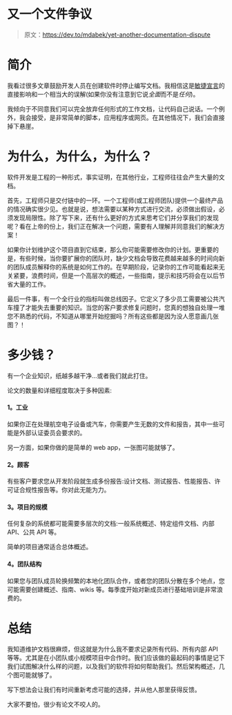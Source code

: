 # 又一个文件争议

> 原文：<https://dev.to/mdabek/yet-another-documentation-dispute>

# 简介

我看过很多文章鼓励开发人员在创建软件时停止编写文档。我相信这是[敏捷宣言](http://agilemanifesto.org/)的直接影响和一个相当大的误解(如果你没有注意到它说*全面*而不是*任何*)。

我倾向于不同意我们可以完全放弃任何形式的工作文档，让代码自己说话。一个例外，我会接受，是非常简单的脚本，应用程序或网页。在其他情况下，我们会直接掉下悬崖。

# 为什么，为什么，为什么？

软件开发是工程的一种形式，事实证明，在其他行业，工程师往往会产生大量的文档。

首先，工程师只是交付链中的一环。一个工程师(或工程师团队)提供一个最终产品的情况确实很少见。也就是说，想法需要以某种方式进行交流，必须做出假设，必须发现局限性。除了写下来，还有什么更好的方式来思考它们并分享我们的发现呢？看在上帝的份上，我们正在解决一个问题，需要有人理解并同意我们的解决方案！

如果你计划维护这个项目直到它结束，那么你可能需要修改你的计划。更重要的是，有些时候，当你要扩展你的团队时，缺少文档会导致花费越来越多的时间向新的团队成员解释你的系统是如何工作的。在早期阶段，记录你的工作可能看起来无关紧要，浪费时间，但是一个高层次的概述，一些指南，提示和技巧将会在以后节省大量的工作。

最后一件事，有一个全行业的指标叫做总线因子。它定义了多少员工需要被公共汽车撞了才能失去重要的知识。当您的客户要求修复问题时，您真的想独自处理一堆您不熟悉的代码，不知道从哪里开始挖掘吗？所有这些都是因为没人愿意画几张图？！

# 多少钱？

有一个企业知识，纸越多越干净...或者我们就此打住。

论文的数量和详细程度取决于多种因素:

#### 1。工业

如果你正在处理航空电子设备或汽车，你需要产生无数的文件和报告，其中一些可能是外部认证委员会要求的。

另一方面，如果你做的是简单的 web app，一张图可能就够了。

#### 2。顾客

有些客户要求您从开发阶段就生成多份报告:设计文档、测试报告、性能报告、许可证合规性报告等。你对此无能为力。

#### 3。项目的规模

任何复杂的系统都可能需要多层次的文档:一般系统概述、特定组件文档、内部 API、公共 API 等。

简单的项目通常适合总体概述。

#### 4。团队结构

如果您与团队成员轮换频繁的本地化团队合作，或者您的团队分散在多个地点，您可能需要创建概述、指南、wikis 等。每季度开始对新成员进行基础培训是非常浪费的。

# 总结

我知道维护文档很麻烦，但这就是为什么我不要求记录所有代码、所有内部 API 等等。尤其是在小团队或小规模项目中合作时。我们应该做的最起码的事情是记下我们试图解决什么样的问题，以及我们的软件将如何帮助我们。然后架构概述，几个图可能就够了。

写下想法会让我们有时间重新考虑可能的选择，并从他人那里获得反馈。

大家不要怕，很少有论文不咬人的。